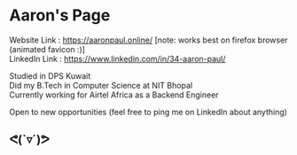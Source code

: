 # Aaron's Page 
Website Link : https://aaronpaul.online/   [note: works best on firefox browser (animated favicon :)]  \
LinkedIn Link : https://www.linkedin.com/in/34-aaron-paul/

Studied in DPS Kuwait  \
Did my B.Tech in Computer Science at NIT Bhopal   \
Currently working for Airtel Africa as a Backend Engineer 

Open to new opportunities (feel free to ping me on LinkedIn about anything)

## ᕙ(`▿´)ᕗ

